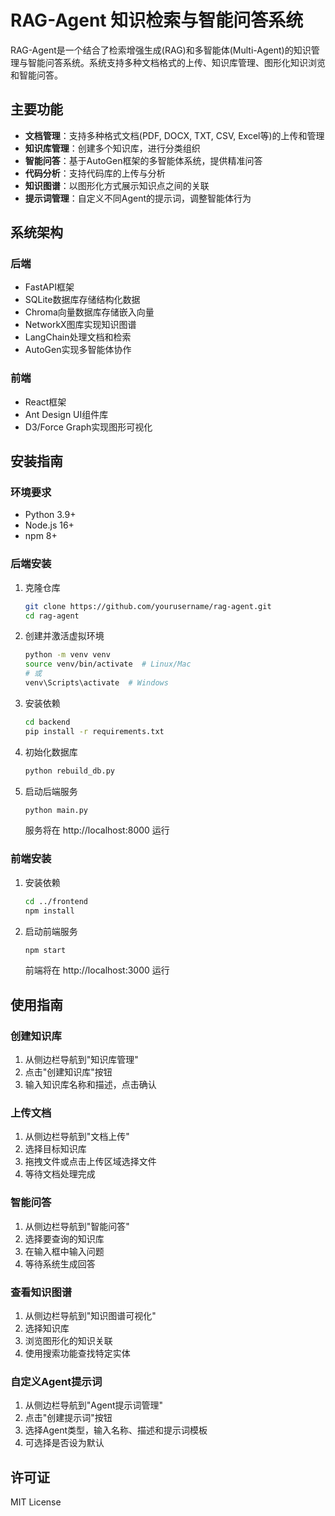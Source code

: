 # RAG-Agent 知识检索与智能问答系统

RAG-Agent是一个结合了检索增强生成(RAG)和多智能体(Multi-Agent)的知识管理与智能问答系统。系统支持多种文档格式的上传、知识库管理、图形化知识浏览和智能问答。

## 主要功能

- **文档管理**：支持多种格式文档(PDF, DOCX, TXT, CSV, Excel等)的上传和管理
- **知识库管理**：创建多个知识库，进行分类组织
- **智能问答**：基于AutoGen框架的多智能体系统，提供精准问答
- **代码分析**：支持代码库的上传与分析
- **知识图谱**：以图形化方式展示知识点之间的关联
- **提示词管理**：自定义不同Agent的提示词，调整智能体行为

## 系统架构

### 后端
- FastAPI框架
- SQLite数据库存储结构化数据
- Chroma向量数据库存储嵌入向量
- NetworkX图库实现知识图谱
- LangChain处理文档和检索
- AutoGen实现多智能体协作

### 前端
- React框架
- Ant Design UI组件库
- D3/Force Graph实现图形可视化

## 安装指南

### 环境要求
- Python 3.9+
- Node.js 16+
- npm 8+

### 后端安装

1. 克隆仓库
   ```bash
   git clone https://github.com/yourusername/rag-agent.git
   cd rag-agent
   ```

2. 创建并激活虚拟环境
   ```bash
   python -m venv venv
   source venv/bin/activate  # Linux/Mac
   # 或
   venv\Scripts\activate  # Windows
   ```

3. 安装依赖
   ```bash
   cd backend
   pip install -r requirements.txt
   ```

4. 初始化数据库
   ```bash
   python rebuild_db.py
   ```

5. 启动后端服务
   ```bash
   python main.py
   ```
   服务将在 http://localhost:8000 运行

### 前端安装

1. 安装依赖
   ```bash
   cd ../frontend
   npm install
   ```

2. 启动前端服务
   ```bash
   npm start
   ```
   前端将在 http://localhost:3000 运行

## 使用指南

### 创建知识库

1. 从侧边栏导航到"知识库管理"
2. 点击"创建知识库"按钮
3. 输入知识库名称和描述，点击确认

### 上传文档

1. 从侧边栏导航到"文档上传"
2. 选择目标知识库
3. 拖拽文件或点击上传区域选择文件
4. 等待文档处理完成

### 智能问答

1. 从侧边栏导航到"智能问答"
2. 选择要查询的知识库
3. 在输入框中输入问题
4. 等待系统生成回答

### 查看知识图谱

1. 从侧边栏导航到"知识图谱可视化"
2. 选择知识库
3. 浏览图形化的知识关联
4. 使用搜索功能查找特定实体

### 自定义Agent提示词

1. 从侧边栏导航到"Agent提示词管理"
2. 点击"创建提示词"按钮
3. 选择Agent类型，输入名称、描述和提示词模板
4. 可选择是否设为默认

## 许可证

MIT License 